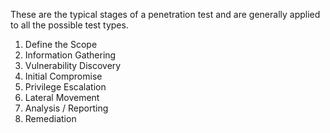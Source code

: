 These are the typical stages of a penetration test and are generally applied to all the possible test types.

1. Define the Scope
2. Information Gathering
3. Vulnerability Discovery
4. Initial Compromise
5. Privilege Escalation
6. Lateral Movement
7. Analysis / Reporting
8. Remediation


